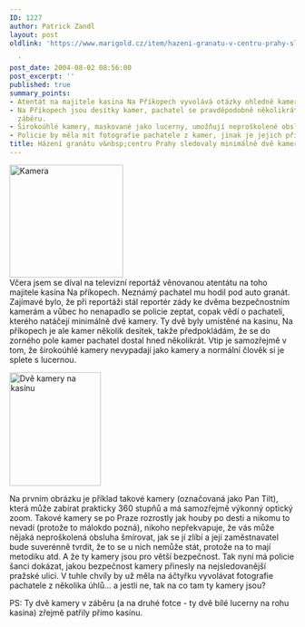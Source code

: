 ```yaml
---
ID: 1227
author: Patrick Zandl
layout: post
oldlink: 'https://www.marigold.cz/item/hazeni-granatu-v-centru-prahy-sledovaly-minimalne-dve-kamery

  '
post_date: 2004-08-02 08:56:00
post_excerpt: ''
published: true
summary_points:
- Atentát na majitele kasina Na Příkopech vyvolává otázky ohledně kamerového systému.
- Na Příkopech jsou desítky kamer, pachatel se pravděpodobně několikrát dostal do
  záběru.
- Širokoúhlé kamery, maskované jako lucerny, umožňují neproškolené obsluze šmírování.
- Policie by měla mít fotografie pachatele z kamer, jinak je jejich přínos sporný.
title: Házení granátu v&nbsp;centru Prahy sledovaly minimálně dvě kamery
---
```


<div class="rightbox"> 
<img src="/wp-content/uploads/20040802-camera-pan-tilt.jpg" alt="Kamera " width="200" height="199" /> </div>Včera jsem se díval na televizní reportáž věnovanou atentátu na toho majitele kasína Na příkopech. Neznámý pachatel mu hodil pod auto granát. Zajímavé bylo, že při reportáži stál reportér zády ke dvěma bezpečnostním kamerám a vůbec ho nenapadlo se policie zeptat, copak vědí o pachateli, kterého natáčejí minimálně dvě kamery. Ty dvě byly umístěné na kasinu, Na příkopech je ale kamer několik desítek, takže předpokládám, že se do zorného pole kamer pachatel dostal hned několikrát. Vtip je samozřejmě v tom, že širokoúhlé kamery nevypadají jako kamery a normální člověk si je splete s lucernou. </p>

<div class="leftbox">
<img src="/wp-content/uploads/20040802-kasino-kamery.jpg" alt="Dvě kamery na kasínu" width="161" height="200" /></div>
<p>
 Na prvním obrázku je příklad takové kamery (označovaná jako Pan Tilt), která může zabírat prakticky 360 stupňů a má samozřejmě výkonný optický zoom. Takové kamery se po Praze rozrostly jak houby po desti a nikomu to nevadí (protože to málokdo pozná), nikoho nepřekvapuje, že vás může nějaká neproškolená obsluha šmírovat, jak se jí zlíbí a její zaměstnavatel bude suverénně tvrdit, že to se u nich nemůže stát, protože na to mají metodiku atd. A že ty kamery jsou pro větší bezpečnost. Tak nyní má policie šanci dokázat, jakou bezpečnost kamery přinesly na nejsledovanější pražské ulici. V tuhle chvíly by už měla na áčtyřku vyvolávat fotografie pachatele z několika úhlů... a jestli ne, tak na co tam ty kamery jsou? </p>

<p>
PS: Ty dvě kamery v záběru (a na druhé fotce - ty dvě bílé lucerny na rohu kasina) zřejmě patřily přímo kasínu.
</p>